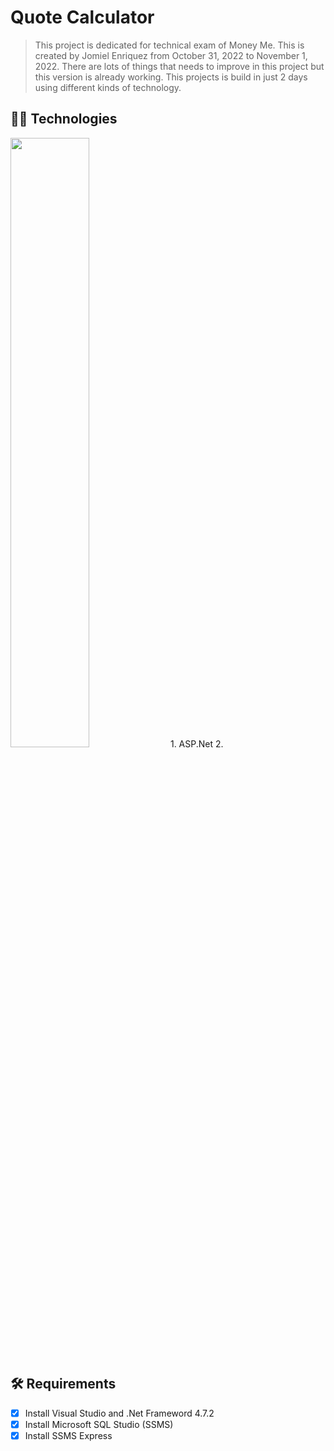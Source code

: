 # Quote Calculator
>This project is dedicated for technical exam of Money Me. This is created by Jomiel Enriquez from October 31, 2022 to November 1, 2022. There are lots of things that needs to improve in this project but this version is already working. This projects is build in just 2 days using different kinds of technology.

## :technologist: Technologies
<img src="[url](https://banner2.cleanpng.com/20180804/zhv/kisspng-asp-net-mvc-logo-net-framework-model%E2%80%93view%E2%80%93con-29-essential-asp-dot-net-mvc-interview-questions-a-5b663cf16fd351.0069034615334269294581.jpg)" width="50%" height="50%">
1. ASP.Net
2. 

## :hammer_and_wrench: Requirements
- [x] Install Visual Studio and .Net Frameword 4.7.2
- [x] Install Microsoft SQL Studio (SSMS)
- [x] Install SSMS Express
